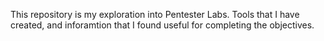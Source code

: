 This repository is my exploration into Pentester Labs. Tools that I have created, and inforamtion that I found useful for completing the objectives.
